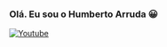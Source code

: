 ### Olá. Eu sou o Humberto Arruda 😀

[![Youtube](https://img.shields.io/badge/YouTube-FF0000?style=for-the-badge&logo=youtube&logoColor=white)](https://www.youtube.com/@tempbetoarruda)
